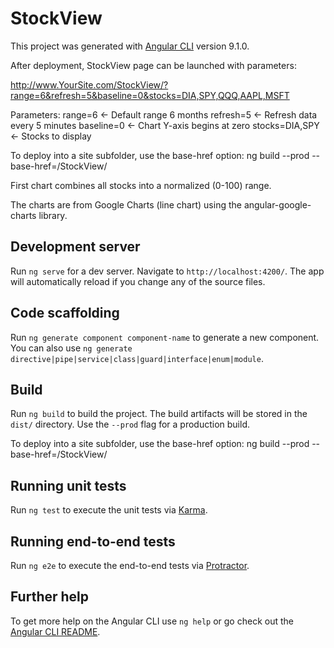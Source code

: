 # StockView

This project was generated with [Angular CLI](https://github.com/angular/angular-cli) version 9.1.0.

After deployment, StockView page can be launched with parameters:

http://www.YourSite.com/StockView/?range=6&refresh=5&baseline=0&stocks=DIA,SPY,QQQ,AAPL,MSFT

Parameters:
  range=6         <- Default range 6 months
  refresh=5       <- Refresh data every 5 minutes
  baseline=0      <- Chart Y-axis begins at zero
  stocks=DIA,SPY  <- Stocks to display

To deploy into a site subfolder, use the base-href option:
ng build --prod --base-href=/StockView/

First chart combines all stocks into a normalized (0-100) range.

The charts are from Google Charts (line chart) using the angular-google-charts library.

## Development server

Run `ng serve` for a dev server. Navigate to `http://localhost:4200/`. The app will automatically reload if you change any of the source files.

## Code scaffolding

Run `ng generate component component-name` to generate a new component. You can also use `ng generate directive|pipe|service|class|guard|interface|enum|module`.

## Build

Run `ng build` to build the project. The build artifacts will be stored in the `dist/` directory. Use the `--prod` flag for a production build.

To deploy into a site subfolder, use the base-href option:
ng build --prod --base-href=/StockView/

## Running unit tests

Run `ng test` to execute the unit tests via [Karma](https://karma-runner.github.io).

## Running end-to-end tests

Run `ng e2e` to execute the end-to-end tests via [Protractor](http://www.protractortest.org/).

## Further help

To get more help on the Angular CLI use `ng help` or go check out the [Angular CLI README](https://github.com/angular/angular-cli/blob/master/README.md).
